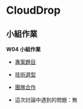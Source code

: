 # CloudDrop

## 小組作業

**W04 小組作業**

-   [專案題目](docs/planning/project.md)

-   [技術選型](docs/planning/technology_selection.md)

-   [團隊合作](docs/planning/teamwork.md)

-   這次討論中遇到的問題：無
